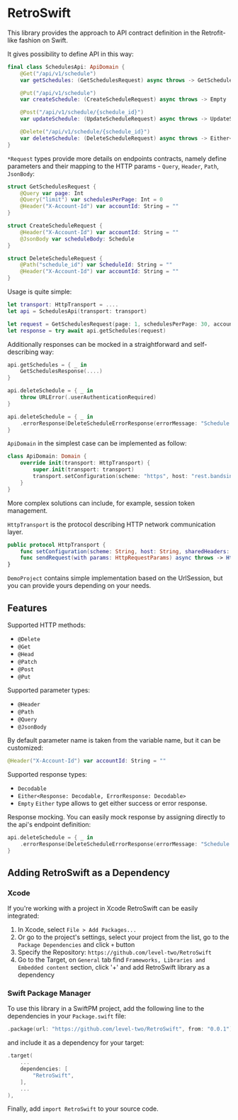 # RetroSwift

This library provides the approach to API contract definition in the Retrofit-like fashion on Swift.

It gives possibility to define API in this way:

```swift
final class SchedulesApi: ApiDomain {
    @Get("/api/v1/schedule")
    var getSchedules: (GetSchedulesRequest) async throws -> GetSchedulesResponse

    @Put("/api/v1/schedule")
    var createSchedule: (CreateScheduleRequest) async throws -> Empty

    @Post("/api/v1/schedule/{schedule_id}")
    var updateSchedule: (UpdateScheduleRequest) async throws -> UpdateScheduleResponse

    @Delete("/api/v1/schedule/{schedule_id}")
    var deleteSchedule: (DeleteScheduleRequest) async throws -> Either<DeleteScheduleResponse, DeleteScheduleErrorResponse>
}
```

`*Request` types provide more details on endpoints contracts, namely define parameters and their mapping to the HTTP params - `Query`, `Header`, `Path`, `JsonBody`:

```swift
struct GetSchedulesRequest {
    @Query var page: Int
    @Query("limit") var schedulesPerPage: Int = 0
    @Header("X-Account-Id") var accountId: String = ""
}

struct CreateScheduleRequest {
    @Header("X-Account-Id") var accountId: String = ""
    @JsonBody var scheduleBody: Schedule
}

struct DeleteScheduleRequest {
    @Path("schedule_id") var ScheduleId: String = ""
    @Header("X-Account-Id") var accountId: String = ""
}
```

Usage is quite simple:

```swift
let transport: HttpTransport = ....
let api = SchedulesApi(transport: transport)

let request = GetSchedulesRequest(page: 1, schedulesPerPage: 30, accountId: "acc_id")
let response = try await api.getSchedules(request)
```

Additionally responses can be mocked in a straightforward and self-describing way:

```swift
api.getSchedules = { _ in
    GetSchedulesResponse(....)
}

api.deleteSchedule = { _ in
    throw URLError(.userAuthenticationRequired)
}

api.deleteSchedule = { _ in
    .errorResponse(DeleteScheduleErrorResponse(errorMessage: "Schedule not found"))
}
```

`ApiDomain` in the simplest case can be implemented as follow:

```swift
class ApiDomain: Domain {
    override init(transport: HttpTransport) {
        super.init(transport: transport)
        transport.setConfiguration(scheme: "https", host: "rest.bandsintown.com", sharedHeaders: nil)
    }
}
```

More complex solutions can include, for example, session token management.

`HttpTransport` is the protocol describing HTTP network communication layer. 

```swift
public protocol HttpTransport {
    func setConfiguration(scheme: String, host: String, sharedHeaders: [String: String]?)
    func sendRequest(with params: HttpRequestParams) async throws -> HttpOperationResult
}
```

`DemoProject` contains simple implementation based on the UrlSession, but you can provide yours depending on your needs.

## Features

Supported HTTP methods:
* `@Delete`
* `@Get`
* `@Head`
* `@Patch`
* `@Post`
* `@Put`

Supported parameter types:
* `@Header`
* `@Path`
* `@Query`
* `@JsonBody`

By default parameter name is taken from the variable name, but it can be customized:

```swift
@Header("X-Account-Id") var accountId: String = ""
``` 

Supported response types:
* `Decodable`
* `Either<Response: Decodable, ErrorResponse: Decodable>`
* `Empty`
`Either` type allows to get either success or error response.

Response mocking. You can easily mock response by assigning directly to the api's endpoint definition:

```swift
api.deleteSchedule = { _ in
    .errorResponse(DeleteScheduleErrorResponse(errorMessage: "Schedule not found"))
}
```

## Adding RetroSwift as a Dependency

### Xcode

If you're working with a project in Xcode RetroSwift can be easily integrated:
1. In Xcode, select `File > Add Packages...`
1. Or go to the project's settings, select your project from the list, go to the `Package Dependencies` and click `+` button
1. Specify the Repository: `https://github.com/level-two/RetroSwift`
1. Go to the Target, on `General` tab find `Frameworks, Libraries and Embedded content` section, click '+' and add RetroSwift library as a dependency 

### Swift Package Manager

To use this library in a SwiftPM project, add the following line to the dependencies in your `Package.swift` file:

```swift
.package(url: "https://github.com/level-two/RetroSwift", from: "0.0.1"),
```

and include it as a dependency for your target:

```swift
.target(
    ...
    dependencies: [
        "RetroSwift",
    ],
    ...
),
```

Finally, add `import RetroSwift` to your source code.
